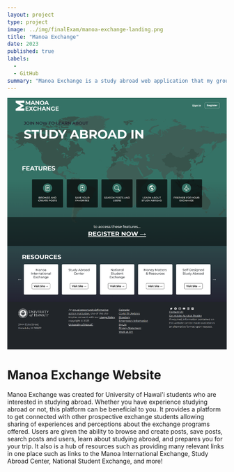 ```yaml
---
layout: project
type: project
image: ../img/finalExam/manoa-exchange-landing.png
title: "Manoa Exchange"
date: 2023
published: true
labels:
  - 
  - GitHub
summary: "Manoa Exchange is a study abroad web application that my group developed for ICS 314."
---
```

<img src="../img/finalExam/manoa-exchange-landing.png">

# Manoa Exchange Website

Manoa Exchange was created for University of Hawai'i students who are interested in studying abroad. Whether you have experience studying abroad or not, this platform can be beneficial to you. It provides a platform to get connected with other prospective exchange students allowing sharing of experiences and perceptions about the exchange programs offered. Users are given the ability to browse and create posts, save posts, search posts and users, learn about studying abroad, and prepares you for your trip. It also is a hub of resources such as providing many relevant links in one place such as links to the Manoa International Exchange, Study Abroad Center, National Student Exchange, and more!

